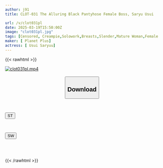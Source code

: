 ```yaml
---
author: j91
title: CLOT-031 The Alluring Black Pantyhose Female Boss, Saryu Usui

url: /v/clot031pl
date: 2025-03-19T15:50:00Z
image: "clot031pl.jpg"
tags: [Censored, Creampie,Solowork,Breasts,Slender,Mature Woman,Female Boss	]
maker: [ Planet Plus]
actress: [ Usui Saryuu]
---
```



{{< rawhtml >}}

<div class="video" data-videoid="8ZbjLWeZDdUooog">
    <a href="javascript:;">
        <img src="/v/clot031pl/clot031pl.jpg" width="WIDTH" height="HEIGHT" alt="clot031pl.mp4" loading="lazy">
    </a>
</div>

<script type="text/javascript" src="https://j91.asia/asset/on-demand-st.js"></script>

<br>
  <link rel="stylesheet" href="https://j91.asia/asset/bs5.css">
  
  <center>
  <button class="btn btn-primary" type="button" data-bs-toggle="collapse" data-bs-target=".multi-collapse" aria-expanded="false" aria-controls="multiCollapseExample1 multiCollapseExample2"><h2>Download</h2></button></center>
</p>
<div class="row">
  <div class="col">
    <div class="collapse multi-collapse" id="multiCollapseExample1">
      <div class="card card-body">
	      	      <br>
<div class="buttons">  
<p><a href="/v/clot031pl/st.html" target="_blank"><button class="btn-hover color-3"><i class="fa fa-download"></i> ST</button></a></p></div>
    </div>
  </div>
</div>
  <div class="col">
    <div class="collapse multi-collapse" id="multiCollapseExample2">
      <div class="card card-body">
	      <br>
<div class="buttons">
<p><a href="/v/clot031pl/sw.html" target="_blank"><button class="btn-hover color-2"><i class="fa fa-download"></i> SW</button></a></p></div>
<br><br>
      </div>
    </div>
  </div>
</div>

{{< /rawhtml >}}